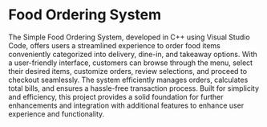 # Food Ordering System

The Simple Food Ordering System, developed in C++ using Visual Studio Code, offers users a streamlined experience to order food items conveniently categorized into delivery, dine-in, and takeaway options. With a user-friendly interface, customers can browse through the menu, select their desired items, customize orders, review selections, and proceed to checkout seamlessly. The system efficiently manages orders, calculates total bills, and ensures a hassle-free transaction process. Built for simplicity and efficiency, this project provides a solid foundation for further enhancements and integration with additional features to enhance user experience and functionality.

